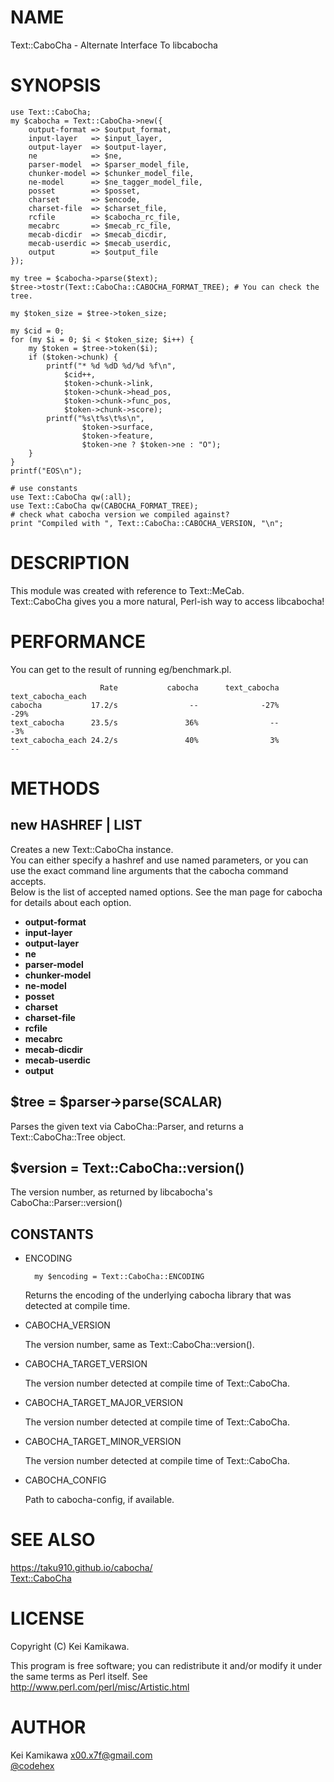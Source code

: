 # NAME

Text::CaboCha - Alternate Interface To libcabocha

# SYNOPSIS

    use Text::CaboCha;
    my $cabocha = Text::CaboCha->new({
        output-format => $output_format,
        input-layer   => $input_layer,
        output-layer  => $output-layer,
        ne            => $ne,
        parser-model  => $parser_model_file,
        chunker-model => $chunker_model_file,
        ne-model      => $ne_tagger_model_file,
        posset        => $posset,
        charset       => $encode,
        charset-file  => $charset_file,
        rcfile        => $cabocha_rc_file,
        mecabrc       => $mecab_rc_file,
        mecab-dicdir  => $mecab_dicdir,
        mecab-userdic => $mecab_userdic,
        output        => $output_file
    });

    my tree = $cabocha->parse($text);
    $tree->tostr(Text::CaboCha::CABOCHA_FORMAT_TREE); # You can check the tree.

    my $token_size = $tree->token_size;

    my $cid = 0;
    for (my $i = 0; $i < $token_size; $i++) {
        my $token = $tree->token($i);
        if ($token->chunk) {
            printf("* %d %dD %d/%d %f\n",
                $cid++,
                $token->chunk->link,
                $token->chunk->head_pos,
                $token->chunk->func_pos,
                $token->chunk->score);
            printf("%s\t%s\t%s\n",
                    $token->surface,
                    $token->feature,
                    $token->ne ? $token->ne : "O");
        }
    }
    printf("EOS\n");

    # use constants
    use Text::CaboCha qw(:all);
    use Text::CaboCha qw(CABOCHA_FORMAT_TREE);
    # check what cabocha version we compiled against?
    print "Compiled with ", Text::CaboCha::CABOCHA_VERSION, "\n";

# DESCRIPTION

This module was created with reference to Text::MeCab.  
Text::CaboCha gives you a more natural, Perl-ish way to access libcabocha!

# PERFORMANCE

You can get to the result of running eg/benchmark.pl.

                        Rate           cabocha      text_cabocha text_cabocha_each
    cabocha           17.2/s                --              -27%              -29%
    text_cabocha      23.5/s               36%                --               -3%
    text_cabocha_each 24.2/s               40%                3%                --

# METHODS

## new HASHREF | LIST

Creates a new Text::CaboCha instance.  
You can either specify a hashref and use named parameters, or you can use the
exact command line arguments that the cabocha command accepts.  
Below is the list of accepted named options. See the man page for cabocha for 
details about each option.

- **output-format**
- **input-layer**
- **output-layer**
- **ne**
- **parser-model**
- **chunker-model**
- **ne-model**
- **posset**
- **charset**
- **charset-file**
- **rcfile**
- **mecabrc**
- **mecab-dicdir**
- **mecab-userdic**
- **output**

## $tree = $parser->parse(SCALAR)

Parses the given text via CaboCha::Parser, and returns a Text::CaboCha::Tree object.

## $version = Text::CaboCha::version()

The version number, as returned by libcabocha's CaboCha::Parser::version()

## CONSTANTS

- ENCODING

        my $encoding = Text::CaboCha::ENCODING

    Returns the encoding of the underlying cabocha library that was detected at
    compile time.

- CABOCHA\_VERSION

    The version number, same as Text::CaboCha::version().

- CABOCHA\_TARGET\_VERSION

    The version number detected at compile time of Text::CaboCha. 

- CABOCHA\_TARGET\_MAJOR\_VERSION

    The version number detected at compile time of Text::CaboCha. 

- CABOCHA\_TARGET\_MINOR\_VERSION

    The version number detected at compile time of Text::CaboCha. 

- CABOCHA\_CONFIG

    Path to cabocha-config, if available.

# SEE ALSO
https://taku910.github.io/cabocha/  
[Text::CaboCha](https://metacpan.org/pod/Text::CaboCha)

# LICENSE

Copyright (C) Kei Kamikawa.

This program is free software; you can redistribute it and/or modify it
under the same terms as Perl itself.
See http://www.perl.com/perl/misc/Artistic.html

# AUTHOR

Kei Kamikawa <x00.x7f@gmail.com>  
[@codehex](https://twitter.com/CodeHex)
